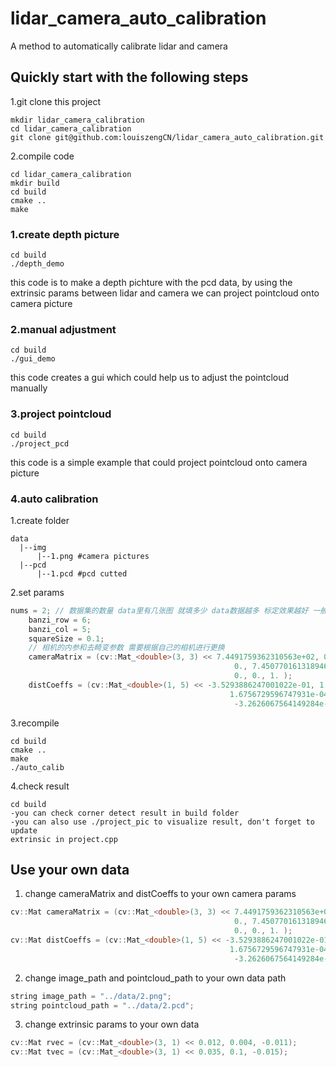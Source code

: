 # lidar_camera_auto_calibration
A method to automatically calibrate lidar and camera
## Quickly start with the following steps
1.git clone this project
```shell
mkdir lidar_camera_calibration
cd lidar_camera_calibration
git clone git@github.com:louiszengCN/lidar_camera_auto_calibration.git
```
2.compile code
```shell
cd lidar_camera_calibration
mkdir build
cd build
cmake ..
make
```

### 1.create depth picture
```shell
cd build
./depth_demo
```
this code is to make a depth pichture with the pcd data, by using the extrinsic params between lidar and camera
we can project pointcloud onto camera picture

### 2.manual adjustment
```shell
cd build
./gui_demo
```
this code creates a gui which could help us to adjust the pointcloud manually

### 3.project pointcloud
```shell
cd build
./project_pcd
```
this code is a simple example that could project pointcloud onto camera picture
### 4.auto calibration
1.create folder
```
data
  |--img
      |--1.png #camera pictures
  |--pcd
      |--1.pcd #pcd cutted
```
2.set params
```cpp
nums = 2; // 数据集的数量 data里有几张图 就填多少 data数据越多 标定效果越好 一般6张以上较好
    banzi_row = 6;
    banzi_col = 5;
    squareSize = 0.1;
    // 相机的内参和去畸变参数 需要根据自己的相机进行更换
    cameraMatrix = (cv::Mat_<double>(3, 3) << 7.4491759362310563e+02, 0., 4.8292526824587895e+02, 
                                                  0., 7.4507701613189465e+02, 7.5934670470285107e+02, 
                                                  0., 0., 1. );
    distCoeffs = (cv::Mat_<double>(1, 5) << -3.5293886247001022e-01, 1.4904120245399277e-01,
                                                 1.6756729596747931e-04, -1.0791762368651489e-03,
                                                  -3.2626067564149284e-02);
```
3.recompile
```shell
cd build
cmake ..
make
./auto_calib
```
4.check result
```shell
cd build
-you can check corner detect result in build folder
-you can also use ./project_pic to visualize result, don't forget to update 
extrinsic in project.cpp
```
## Use your own data
1. change cameraMatrix and distCoeffs to your own camera params
```cpp
cv::Mat cameraMatrix = (cv::Mat_<double>(3, 3) << 7.4491759362310563e+02, 0., 4.8292526824587895e+02, 
                                                  0., 7.4507701613189465e+02, 7.5934670470285107e+02, 
                                                  0., 0., 1. );
cv::Mat distCoeffs = (cv::Mat_<double>(1, 5) << -3.5293886247001022e-01, 1.4904120245399277e-01,
                                                 1.6756729596747931e-04, -1.0791762368651489e-03,
                                                  -3.2626067564149284e-02);
```
2. change image_path and pointcloud_path to your own data path
```cpp
string image_path = "../data/2.png";
string pointcloud_path = "../data/2.pcd";
```
3. change extrinsic params to your own data
```cpp
cv::Mat rvec = (cv::Mat_<double>(3, 1) << 0.012, 0.004, -0.011);
cv::Mat tvec = (cv::Mat_<double>(3, 1) << 0.035, 0.1, -0.015);
```
